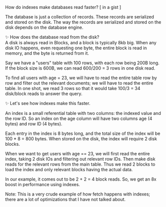 How do indexes make databases read faster? [ in a gist ]  
  
The database is just a collection of records. These records are serialized and stored on the disk. The way the records are serialized and stored on the disk depends on the database engine.  
  
✨ How does the database read from the disk?  
A disk is always read in Blocks, and a block is typically 8kb big. When any disk IO happens, even requesting one byte, the entire block is read in memory, and the byte is returned from it.  
  
Say we have a "users" table with 100 rows, with each row being 200B long. If the block size is 600B, we can read 600/200 = 3 rows in one disk read.  
  
To find all users with age = 23, we will have to read the entire table row by row and filter out the relevant documents; we will have to read the entire table. In one shot, we read 3 rows so that it would take 100/3 = 34 disk/block reads to answer the query.  
  
✨ Let's see how indexes make this faster.  
  
An index is a small referential table with two columns: the indexed value and the row ID. So an index on the age column will have two columns age (4 bytes) and row ID (4 bytes).  
  
Each entry in the index is 8 bytes long, and the total size of the index will be 100 * 8 = 800 bytes. When stored on the disk, the index will require 2 disk blocks.  
  
When we want to get users with age == 23, we will first read the entire index, taking 2 disk IOs and filtering out relevant row IDs. Then make disk reads for the relevant rows from the main table. Thus we read 2 blocks to load the index and only relevant blocks having the actual data.  
  
In our example, it comes out to be 2 + 2 = 4 block reads. So, we get an 8x boost in performance using indexes.  
  
Note: This is a very crude example of how fetch happens with indexes; there are a lot of optimizations that I have not talked about.  